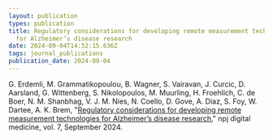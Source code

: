 ```yaml
---
layout: publication
types: publication
title: Regulatory considerations for developing remote measurement technologies
  for Alzheimer’s disease research
date: 2024-09-04T14:52:15.636Z
tags: journal_publications
publication_date: 2024-09-04
---
```

G. Erdemli, M. Grammatikopoulou, B. Wagner, S. Vairavan, J. Curcic, D. Aarsland, G. Wittenberg, S. Nikolopoulos, M. Muurling, H. Froehlich, C. de Boer, N. M. Shanbhag, V. J. M. Nies, N. Coello, D. Gove, A. Diaz, S. Foy, W. Dartee, A. K. Brem, "[Regulatory considerations for developing remote measurement technologies for Alzheimer’s disease research](https://doi.org/10.1038/s41746-024-01211-8)," npj digital medicine, vol. 7, September 2024. 